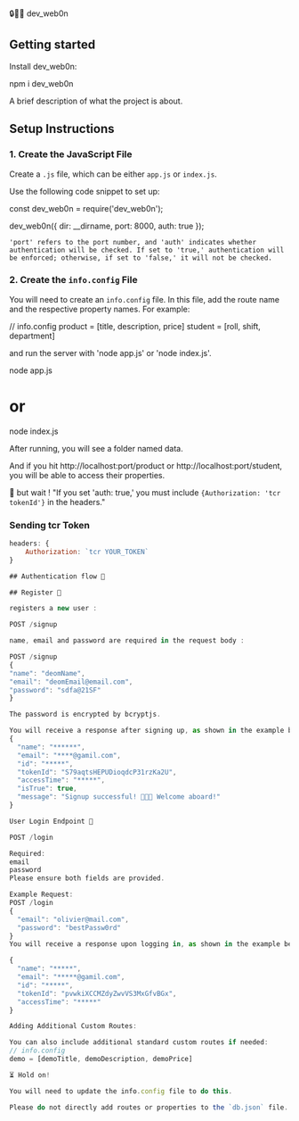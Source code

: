🔒👤✅ dev_web0n

## Getting started

Install dev_web0n:

npm i dev_web0n

A brief description of what the project is about.

## Setup Instructions

### 1. Create the JavaScript File

Create a `.js` file, which can be either `app.js` or `index.js`.

Use the following code snippet to set up:

const dev_web0n = require('dev_web0n');

dev_web0n({
dir: \_\_dirname,
port: 8000,
auth: true
});

`'port' refers to the port number, and 'auth' indicates whether authentication will be checked. If set to 'true,' authentication will be enforced; otherwise, if set to 'false,' it will not be checked.`

### 2. Create the `info.config` File

You will need to create an `info.config` file. In this file, add the route name and the respective property names. For example:

// info.config
product = [title, description, price]
student = [roll, shift, department]

and run the server with 'node app.js' or 'node index.js'.

node app.js

# or

node index.js

After running, you will see a folder named data.

And if you hit http://localhost:port/product or http://localhost:port/student, you will be able to access their properties.

📢 but wait !
"If you set 'auth: true,' you must include `{Authorization: 'tcr tokenId'}` in the headers."

### Sending tcr Token

```javascript
headers: {
    Authorization: `tcr YOUR_TOKEN`
}

## Authentication flow 🔑

## Register 👥

registers a new user :

POST /signup

name, email and password are required in the request body :

POST /signup
{
"name": "deomName",
"email": "deomEmail@email.com",
"password": "sdfa@21SF"
}

The password is encrypted by bcryptjs.

You will receive a response after signing up, as shown in the example below.
{
  "name": "******",
  "email": "****@gamil.com",
  "id": "*****",
  "tokenId": "S79aqtsHEPUDioqdcP31rzKa2U",
  "accessTime": "*****",
  "isTrue": true,
  "message": "Signup successful! 🎉✅🚀 Welcome aboard!"
}

User Login Endpoint 🛂

POST /login

Required:
email
password
Please ensure both fields are provided.

Example Request:
POST /login
{
  "email": "olivier@mail.com",
  "password": "bestPassw0rd"
}
You will receive a response upon logging in, as shown in the example below.

{
  "name": "*****",
  "email": "*****@gamil.com",
  "id": "*****",
  "tokenId": "pvwkiXCCMZdyZwvVS3MxGfvBGx",
  "accessTime": "*****"
}

Adding Additional Custom Routes:

You can also include additional standard custom routes if needed:
// info.config
demo = [demoTitle, demoDescription, demoPrice]

⏳ Hold on!

You will need to update the info.config file to do this.

Please do not directly add routes or properties to the `db.json` file. First, update the `info.config` file, then make changes to the `db.json` file. The `info.config` file acts like a schema.


```
